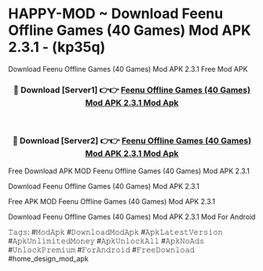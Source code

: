# HAPPY-MOD ~ Download Feenu Offline Games (40 Games) Mod APK 2.3.1 - (kp35q)
Download Feenu Offline Games (40 Games) Mod APK 2.3.1 Free Mod APK

<div align="center">
<h3>🔴 Download [Server1] 👉👉 <a href="https://apk-comot.site?title=Feenu_Offline_Games_(40_Games)_Mod_APK_2.3.1">Feenu Offline Games (40 Games) Mod APK 2.3.1 Mod Apk</a></h3><br>

<h3>🔴 Download [Server2] 👉👉 <a href="https://apk-comot.site?title=Feenu_Offline_Games_(40_Games)_Mod_APK_2.3.1">Feenu Offline Games (40 Games) Mod APK 2.3.1 Mod Apk</a></h3>
</div>


Free Download APK MOD Feenu Offline Games (40 Games) Mod APK 2.3.1

Download Feenu Offline Games (40 Games) Mod APK 2.3.1 

Free APK MOD Feenu Offline Games (40 Games) Mod APK 2.3.1 

Download Feenu Offline Games (40 Games) Mod APK 2.3.1 Mod For Android

𝚃𝚊𝚐𝚜: #𝙼𝚘𝚍𝙰𝚙𝚔 #𝙳𝚘𝚠𝚗𝚕𝚘𝚊𝚍𝙼𝚘𝚍𝙰𝚙𝚔 #𝙰𝚙𝚔𝙻𝚊𝚝𝚎𝚜𝚝𝚅𝚎𝚛𝚜𝚒𝚘𝚗 #𝙰𝚙𝚔𝚄𝚗𝚕𝚒𝚖𝚒𝚝𝚎𝚍𝙼𝚘𝚗𝚎𝚢 #𝙰𝚙𝚔𝚄𝚗𝚕𝚘𝚌𝚔𝙰𝚕𝚕 #𝙰𝚙𝚔𝙽𝚘𝙰𝚍𝚜 #𝚄𝚗𝚕𝚘𝚌𝚔𝙿𝚛𝚎𝚖𝚒𝚞𝚖 #𝙵𝚘𝚛𝙰𝚗𝚍𝚛𝚘𝚒𝚍 #𝙵𝚛𝚎𝚎𝙳𝚘𝚠𝚗𝚕𝚘𝚊𝚍 #home_design_mod_apk